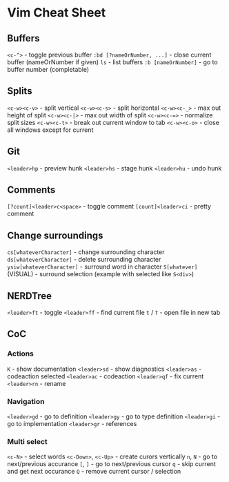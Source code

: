 # Vim Cheat Sheet

## Buffers

`<c-^>` - toggle previous buffer
`:bd [?nameOrNumber, ...]` - close current buffer (nameOrNumber if given)
`ls` - list buffers
`:b [nameOrNumber]` - go to buffer number (completable)

## Splits

`<c-w><c-v>` - split vertical
`<c-w><c-s>` - split horizontal
`<c-w><c-_>` - max out height of split
`<c-w><c-|>` - max out width of split
`<c-w><c-=>` - normalize split sizes
`<c-w><c-t>` - break out current window to tab
`<c-w><c-o>` - close all windows except for current

## Git

`<leader>hp` - preview hunk
`<leader>hs` - stage hunk
`<leader>hu` - undo hunk

## Comments

`[?count]<leader>c<space>` - toggle comment
`[count]<leader>ci` - pretty comment

## Change surroundings

`cs[whateverCharacter]` - change surrounding character
`ds[whateverCharacter]` - delete surrounding character
`ysiw[whateverCharacter]` - surround word in character
`S[whatever]` (VISUAL) - surround selection (example with selected like `S<div>`)

## NERDTree

`<leader>ft` - toggle
`<leader>ff` - find current file
`t` / `T` - open file in new tab

## CoC

### Actions

`K` - show documentation
`<leader>sd` - show diagnostics
`<leader>as` - codeaction selected
`<leader>ac` - codeaction
`<leader>qf` - fix current
`<leader>rn` - rename

### Navigation

`<leader>gd` - go to definition
`<leader>gy` - go to type definition
`<leader>gi` - go to implementation
`<leader>gr` - references

### Multi select

`<c-N>` - select words
`<c-Down>`, `<c-Up>` - create curors vertically
`n`, `N` - go to next/previous accurance
`[`, `]` - go to next/previous cursor
`q` - skip current and get next occurance
`Q` - remove current cursor / selection


